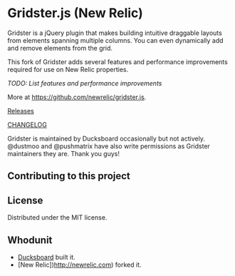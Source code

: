 Gridster.js (New Relic)
===========

Gridster is a jQuery plugin that makes building intuitive draggable
layouts from elements spanning multiple columns. You can even
dynamically add and remove elements from the grid.

This fork of Gridster adds several features and performance improvements
required for use on New Relic properties.

*TODO: List features and performance improvements*

More at https://github.com/newrelic/gridster.js.

[Releases](https://github.com/newrelic/gridster.js/releases)

[CHANGELOG](https://github.com/newrelic/gridster.js/blob/master/CHANGELOG.md)

Gridster is maintained by Ducksboard occasionally but not actively.
@dustmoo and @pushmatrix have also write permissions as Gridster maintainers
they are. Thank you guys!

## Contributing to this project

## License

Distributed under the MIT license.

## Whodunit

*  [Ducksboard](http://ducksboard.com/) built it.
*  [New Relic])http://newrelic.com) forked it.
